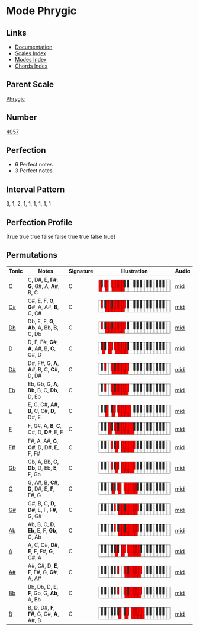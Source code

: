 # Mode Phrygic

## Links

- [Documentation](index.md)
- [Scales Index](Scales.md)
- [Modes Index](Modes.md)
- [Chords Index](Chords.md)

## Parent Scale

[Phrygic](ScalePhrygic.md)

## Number

[4057](https://ianring.com/musictheory/scales/4057)

## Perfection

- 6 Perfect notes
- 3 Perfect notes

## Interval Pattern

3, 1, 2, 1, 1, 1, 1, 1, 1

## Perfection Profile

[true true true false false true true false true]

## Permutations

| Tonic | Notes | Signature | Illustration | Audio |
|-------|-------|-----------|--------------|-------|
| [C](ModeCNaturalPhrygic.md) | C, D#, E, **F#**, **G**, G#, A, **A#**, B, C | C | ![CNaturalPhrygic](ModeCNaturalPhrygic.png) | [midi](https://github.com/edipermadi/music/blob/main/docs/ModeCNaturalPhrygic.mid?raw=true) |
| [C#](ModeCSharpPhrygic.md) | C#, E, F, **G**, **G#**, A, A#, **B**, C, C# | C | ![CSharpPhrygic](ModeCSharpPhrygic.png) | [midi](https://github.com/edipermadi/music/blob/main/docs/ModeCSharpPhrygic.mid?raw=true) |
| [Db](ModeDFlatPhrygic.md) | Db, E, F, **G**, **Ab**, A, Bb, **B**, C, Db | C | ![DFlatPhrygic](ModeDFlatPhrygic.png) | [midi](https://github.com/edipermadi/music/blob/main/docs/ModeDFlatPhrygic.mid?raw=true) |
| [D](ModeDNaturalPhrygic.md) | D, F, F#, **G#**, **A**, A#, B, **C**, C#, D | C | ![DNaturalPhrygic](ModeDNaturalPhrygic.png) | [midi](https://github.com/edipermadi/music/blob/main/docs/ModeDNaturalPhrygic.mid?raw=true) |
| [D#](ModeDSharpPhrygic.md) | D#, F#, G, **A**, **A#**, B, C, **C#**, D, D# | C | ![DSharpPhrygic](ModeDSharpPhrygic.png) | [midi](https://github.com/edipermadi/music/blob/main/docs/ModeDSharpPhrygic.mid?raw=true) |
| [Eb](ModeEFlatPhrygic.md) | Eb, Gb, G, **A**, **Bb**, B, C, **Db**, D, Eb | C | ![EFlatPhrygic](ModeEFlatPhrygic.png) | [midi](https://github.com/edipermadi/music/blob/main/docs/ModeEFlatPhrygic.mid?raw=true) |
| [E](ModeENaturalPhrygic.md) | E, G, G#, **A#**, **B**, C, C#, **D**, D#, E | C | ![ENaturalPhrygic](ModeENaturalPhrygic.png) | [midi](https://github.com/edipermadi/music/blob/main/docs/ModeENaturalPhrygic.mid?raw=true) |
| [F](ModeFNaturalPhrygic.md) | F, G#, A, **B**, **C**, C#, D, **D#**, E, F | C | ![FNaturalPhrygic](ModeFNaturalPhrygic.png) | [midi](https://github.com/edipermadi/music/blob/main/docs/ModeFNaturalPhrygic.mid?raw=true) |
| [F#](ModeFSharpPhrygic.md) | F#, A, A#, **C**, **C#**, D, D#, **E**, F, F# | C | ![FSharpPhrygic](ModeFSharpPhrygic.png) | [midi](https://github.com/edipermadi/music/blob/main/docs/ModeFSharpPhrygic.mid?raw=true) |
| [Gb](ModeGFlatPhrygic.md) | Gb, A, Bb, **C**, **Db**, D, Eb, **E**, F, Gb | C | ![GFlatPhrygic](ModeGFlatPhrygic.png) | [midi](https://github.com/edipermadi/music/blob/main/docs/ModeGFlatPhrygic.mid?raw=true) |
| [G](ModeGNaturalPhrygic.md) | G, A#, B, **C#**, **D**, D#, E, **F**, F#, G | C | ![GNaturalPhrygic](ModeGNaturalPhrygic.png) | [midi](https://github.com/edipermadi/music/blob/main/docs/ModeGNaturalPhrygic.mid?raw=true) |
| [G#](ModeGSharpPhrygic.md) | G#, B, C, **D**, **D#**, E, F, **F#**, G, G# | C | ![GSharpPhrygic](ModeGSharpPhrygic.png) | [midi](https://github.com/edipermadi/music/blob/main/docs/ModeGSharpPhrygic.mid?raw=true) |
| [Ab](ModeAFlatPhrygic.md) | Ab, B, C, **D**, **Eb**, E, F, **Gb**, G, Ab | C | ![AFlatPhrygic](ModeAFlatPhrygic.png) | [midi](https://github.com/edipermadi/music/blob/main/docs/ModeAFlatPhrygic.mid?raw=true) |
| [A](ModeANaturalPhrygic.md) | A, C, C#, **D#**, **E**, F, F#, **G**, G#, A | C | ![ANaturalPhrygic](ModeANaturalPhrygic.png) | [midi](https://github.com/edipermadi/music/blob/main/docs/ModeANaturalPhrygic.mid?raw=true) |
| [A#](ModeASharpPhrygic.md) | A#, C#, D, **E**, **F**, F#, G, **G#**, A, A# | C | ![ASharpPhrygic](ModeASharpPhrygic.png) | [midi](https://github.com/edipermadi/music/blob/main/docs/ModeASharpPhrygic.mid?raw=true) |
| [Bb](ModeBFlatPhrygic.md) | Bb, Db, D, **E**, **F**, Gb, G, **Ab**, A, Bb | C | ![BFlatPhrygic](ModeBFlatPhrygic.png) | [midi](https://github.com/edipermadi/music/blob/main/docs/ModeBFlatPhrygic.mid?raw=true) |
| [B](ModeBNaturalPhrygic.md) | B, D, D#, **F**, **F#**, G, G#, **A**, A#, B | C | ![BNaturalPhrygic](ModeBNaturalPhrygic.png) | [midi](https://github.com/edipermadi/music/blob/main/docs/ModeBNaturalPhrygic.mid?raw=true) |
